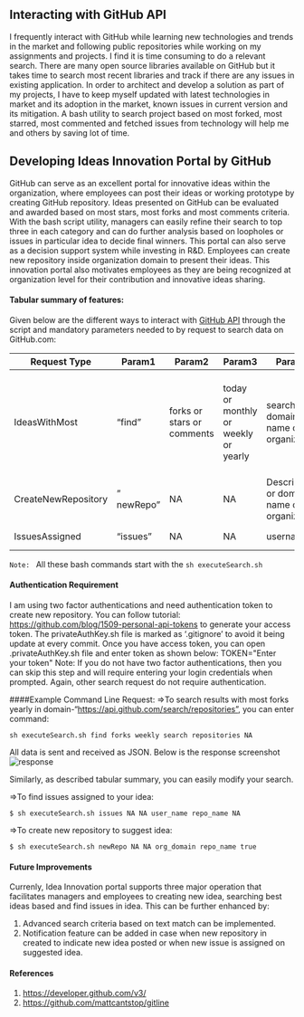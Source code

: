 ## Interacting with GitHub API

I frequently interact with GitHub while learning new technologies and trends in the market and following public repositories while working on my assignments and projects. I find it is time consuming to do a relevant search. There are many open source libraries available on GitHub but it takes time to search most recent libraries and track if there are any issues in existing application. In order to architect and develop a solution as part of my projects, I have to keep myself updated with latest technologies in market and its adoption in the market, known issues in current version and its mitigation. A bash utility to search project based on most forked, most starred, most commented and fetched issues from technology will help me and others by saving lot of time.

## Developing Ideas Innovation Portal by GitHub
GitHub can serve as an excellent portal for innovative ideas within the organization, where employees can post their ideas or working prototype by creating GitHub repository. Ideas presented on GitHub can be evaluated and awarded based on most stars, most forks and most comments criteria. With the bash script utility, managers can easily refine their search to top three in each category and can do further analysis based on loopholes or issues in particular idea to decide final winners. This portal can also serve as a decision support system while investing in R&D. Employees can create new repository inside organization domain to present their ideas. This innovation portal also motivates employees as they are being recognized at organization level for their contribution and innovative ideas sharing.


#### Tabular summary of features:

Given below are the different ways to interact with [GitHub API](https://developer.github.com/v3/) through the script and mandatory parameters needed to by request to search data on GitHub.com:

| Request Type| Param1| Param2| Param3| Param4| Param5|Param6|Description
|---|---|---|---|---|---|---|---|
| IdeasWithMost | “find” | forks or stars or comments| today or monthly or weekly or yearly| search or domain name of organization| repositories or name of repository | NA | This request find the top three results with most forks/stars/comments in duration which can be today/weekly/monthly/yearly from public repository or organization repository based on value of input param4 and param5|
| CreateNewRepository |” newRepo” |NA|NA| Description or domain name of organization | name of repository | Is_private(bool) | This method allow user to creating new repository.|
| IssuesAssigned | “issues” |NA|NA|username|name of repository|NA | This method allow user to find issues assigned to user

`Note: ` All these bash commands start with the `sh executeSearch.sh`

#### Authentication Requirement
I am using two factor authentications and need authentication token to create new repository. You can follow tutorial: https://github.com/blog/1509-personal-api-tokens to generate your access token. The privateAuthKey.sh file is marked as ‘.gitignore’ to avoid it being update at every commit. Once you have access token, you can open .privateAuthKey.sh file and enter token as shown below:
TOKEN="Enter your token"
Note: If you do not have two factor authentications, then you can skip this step and will require entering your login credentials when prompted. Again, other search request do not require authentication.

####Example Command Line Request:
=>To search results with most forks yearly in domain-“https://api.github.com/search/repositories”, you can enter command: 

```
sh executeSearch.sh find forks weekly search repositories NA 
```

All data is sent and received as JSON. Below is the response screenshot 
![response](https://cloud.githubusercontent.com/assets/7903007/17598067/c7abcaf4-5fc6-11e6-8f7a-9bec537194d9.png)

Similarly, as described tabular summary, you can easily modify your search.

=>To find issues assigned to your idea: 
```
$ sh executeSearch.sh issues NA NA user_name repo_name NA
```

=>To create new repository to suggest idea:
```
$ sh executeSearch.sh newRepo NA NA org_domain repo_name true
```
#### Future Improvements
Currenly, Idea Innovation portal supports three major operation that facilitates managers and employees to creating new idea, searching best ideas based and find issues in idea. This can be further enhanced by:

1.	Advanced search criteria based on text match can be implemented.
2.	Notification feature can be added in case when new repository in created to indicate new idea posted or when new issue is assigned on suggested idea.

#### References
1.	https://developer.github.com/v3/
2.	https://github.com/mattcantstop/gitline


